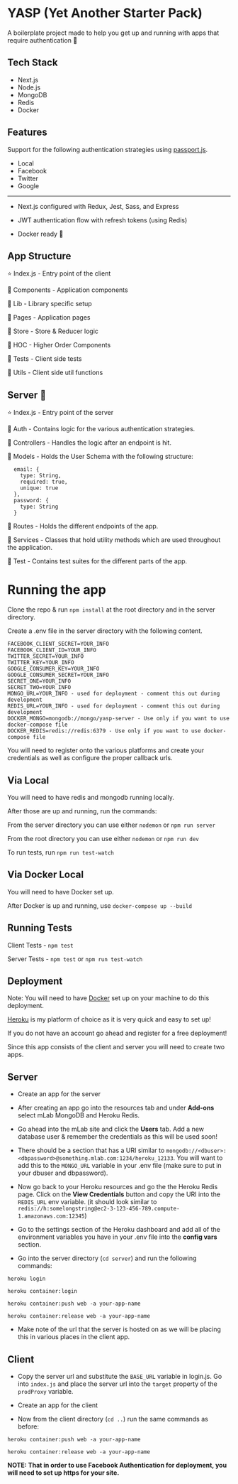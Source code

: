 # YASP (Yet Another Starter Pack)

A boilerplate project made to help you get up and running with apps that require authentication 🚀

## Tech Stack

- Next.js
- Node.js
- MongoDB
- Redis
- Docker

## Features

Support for the following authentication strategies using [passport.js](http://www.passportjs.org/).

- Local
- Facebook
- Twitter
- Google

---

- Next.js configured with Redux, Jest, Sass, and Express

- JWT authentication flow with refresh tokens (using Redis)

- Docker ready 🐳

## App Structure

⭐️ Index.js - Entry point of the client

📁 Components - Application components

📁 Lib - Library specific setup

📁 Pages - Application pages

📁 Store - Store & Reducer logic

📁 HOC - Higher Order Components

📁 Tests - Client side tests

📁 Utils - Client side util functions

## Server 📁

⭐️ Index.js - Entry point of the server

📁 Auth - Contains logic for the various authentication strategies.

📁 Controllers - Handles the logic after an endpoint is hit.

📁 Models - Holds the User Schema with the following structure:

```
  email: {
    type: String,
    required: true,
    unique: true
  },
  password: {
    type: String
  }
```

📁 Routes - Holds the different endpoints of the app.

📁 Services - Classes that hold utility methods which are used throughout the application.

📁 Test - Contains test suites for the different parts of the app.

# Running the app

Clone the repo & run `npm install` at the root directory and in the server directory.

Create a .env file in the server directory with the following content.

```
FACEBOOK_CLIENT_SECRET=YOUR_INFO
FACEBOOK_CLIENT_ID=YOUR_INFO
TWITTER_SECRET=YOUR_INFO
TWITTER_KEY=YOUR_INFO
GOOGLE_CONSUMER_KEY=YOUR_INFO
GOOGLE_CONSUMER_SECRET=YOUR_INFO
SECRET_ONE=YOUR_INFO
SECRET_TWO=YOUR_INFO
MONGO_URL=YOUR_INFO - used for deployment - comment this out during development
REDIS_URL=YOUR_INFO - used for deployment - comment this out during development
DOCKER_MONGO=mongodb://mongo/yasp-server - Use only if you want to use docker-compose file
DOCKER_REDIS=redis://redis:6379 - Use only if you want to use docker-compose file
```

You will need to register onto the various platforms and create your credentials as well as configure the proper callback urls.

## Via Local

You will need to have redis and mongodb running locally.

After those are up and running, run the commands:

From the server directory you can use either `nodemon` or `npm run server`

From the root directory you can use either `nodemon` or `npm run dev`

To run tests, run `npm run test-watch`

## Via Docker Local

You will need to have Docker set up.

After Docker is up and running, use `docker-compose up --build`

## Running Tests

Client Tests - `npm test`

Server Tests - `npm test` or `npm run test-watch`

## Deployment

Note: You will need to have [Docker](https://www.docker.com/) set up on your machine to do this deployment.

[Heroku](https://www.heroku.com/) is my platform of choice as it is very quick and easy to set up!

If you do not have an account go ahead and register for a free deployment!

Since this app consists of the client and server you will need to create two apps.

## Server

- Create an app for the server

- After creating an app go into the resources tab and under **Add-ons** select mLab MongoDB and Heroku Redis.

- Go ahead into the mLab site and click the **Users** tab. Add a new database user & remember the credentials as this will be used soon!

- There should be a section that has a URI similar to `mongodb://<dbuser>:<dbpassword>@something.mlab.com:1234/heroku_12133`. You will want to add this to the `MONGO_URL` variable in your .env file (make sure to put in your dbuser and dbpassword).

- Now go back to your Heroku resources and go the the Heroku Redis page. Click on the **View Credentials** button and copy the URI into the `REDIS_URL` env variable. (it should look similar to `redis://h:somelongstring@ec2-3-123-456-789.compute-1.amazonaws.com:12345`)

- Go to the settings section of the Heroku dashboard and add all of the environment variables you have in your .env file into the **config vars** section.

- Go into the server directory (`cd server`) and run the following commands:

```
heroku login

heroku container:login

heroku container:push web -a your-app-name

heroku container:release web -a your-app-name
```

- Make note of the url that the server is hosted on as we will be placing this in various places in the client app.

## Client

- Copy the server url and substitute the `BASE_URL` variable in login.js. Go into `index.js` and place the server url into the `target` property of the `prodProxy` variable.

- Create an app for the client

- Now from the client directory (`cd ..`) run the same commands as before:

```
heroku container:push web -a your-app-name

heroku container:release web -a your-app-name
```

**NOTE: That in order to use Facebook Authentication for deployment, you will need to set up https for your site.**
